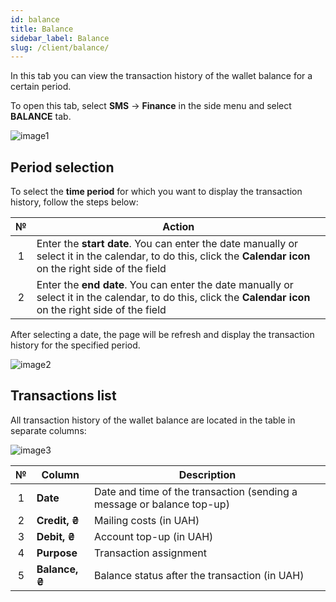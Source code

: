 ```yaml
---
id: balance
title: Balance
sidebar_label: Balance
slug: /client/balance/
---
```


In this tab you can view the transaction history of the wallet balance for a certain period.

To open this tab, select **SMS** → **Finance** in the side menu and select **BALANCE** tab.

![image1](/img/en/client_finances_balance/image1.png)

## Period selection

To select the **time period** for which you want to display the transaction history, follow the steps below:

|  №  | Action |
| :-: | ------ |
| 1 | Enter the **start date**. You can enter the date manually or select it in the calendar, to do this, click the **Calendar icon** on the right side of the field |
| 2 | Enter the **end date**. You can enter the date manually or select it in the calendar, to do this, click the **Calendar icon** on the right side of the field |

After selecting a date, the page will be refresh and display the transaction history for the specified period.

![image2](/img/en/client_finances_balance/image2.png)

## Transactions list

All transaction history of the wallet balance are located in the table in separate columns:

![image3](/img/en/client_finances_balance/image3.png)

|  №  | Column | Description |
| :-: | ------ | ----------- |
| 1 | **Date** | Date and time of the transaction (sending a message or balance top-up) |
| 2 | **Credit, ₴** | Mailing costs (in UAH) |
| 3 | **Debit, ₴** | Account top-up (in UAH) |
| 4 | **Purpose** | Transaction assignment |
| 5 | **Balance, ₴** | Balance status after the transaction (in UAH) |
